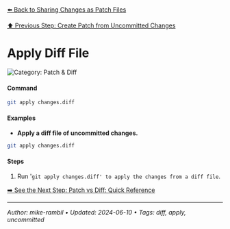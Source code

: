 [⬅️ Back to Sharing Changes as Patch Files](./sharing-changes-as-patch-files.md)

[⬆️ Previous Step: Create Patch from Uncommitted Changes](./create-patch-from-uncommitted-changes.md)

# Apply Diff File


![Category: Patch & Diff](https://img.shields.io/badge/Category-Patch%20%26%20Diff-blue)

#### Command
```sh
git apply changes.diff
```

#### Examples
- **Apply a diff file of uncommitted changes.**


```sh
git apply changes.diff
```


#### Steps
1. Run '`git apply changes.diff' to apply the changes from a diff file`.


[➡️ See the Next Step: Patch vs Diff: Quick Reference](./patch-vs-diff-quick-reference.md)

---

_Author: mike-rambil • Updated: 2024-06-10 • Tags: diff, apply, uncommitted_
